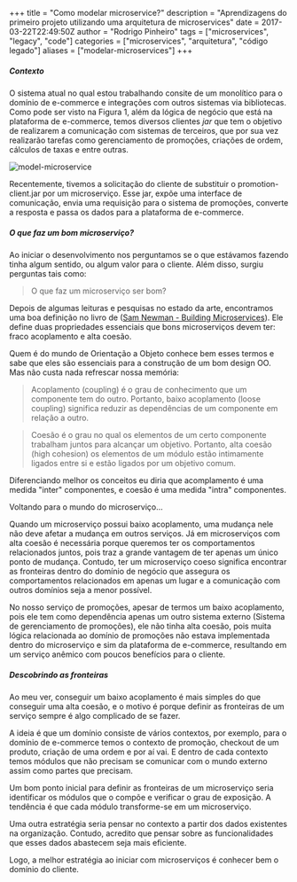 +++
title = "Como modelar microservice?"
description = "Aprendizagens do primeiro projeto utilizando uma arquitetura de microservices"
date = 2017-03-22T22:49:50Z
author = "Rodrigo Pinheiro"
tags = ["microservices", "legacy", "code"]
categories = ["microservices", "arquitetura", "código legado"]
aliases = ["modelar-microservices"]
+++

##### Contexto

O sistema atual no qual estou trabalhando consite de um monolítico para o
domínio de e-commerce e integrações com outros sistemas via bibliotecas. Como
pode ser visto na Figura 1, além da lógica de negócio que está na plataforma de
e-commerce, temos diversos clientes *jar* que tem o objetivo de realizarem a
comunicação com sistemas de terceiros, que por sua vez realizarão tarefas como
gerenciamento de promoções, criações de ordem, cálculos de taxas e entre outras.

![model-microservice](/images/how-to-model-service-Figure01.jpg "How to model a service")

Recentemente, tivemos a solicitação do cliente de substituir o
promotion-client.jar por um microserviço. Esse jar, expõe uma interface de
comunicação, envia uma requisição para o sistema de promoções, converte a
resposta e passa os dados para a plataforma de e-commerce.


##### O que faz um bom microserviço?

Ao iniciar o desenvolvimento nos perguntamos se o que estávamos fazendo tinha
algum sentido, ou algum valor para o cliente. Além disso, surgiu perguntas tais
como:

>O que faz um microserviço ser bom?

Depois de algumas leituras e pesquisas no estado da arte, encontramos uma boa
definição no livro de ([Sam Newman - Building Microservices](https://www.amazon.com/Building-Microservices-Designing-Fine-Grained-Systems/dp/1491950358/ref=s9_simh_gw_g14_i5_r?_encoding=UTF8&fpl=fresh&pf_rd_m=ATVPDKIKX0DER&pf_rd_s=&pf_rd_r=67VPD6EW255AWZT0BMBQ&pf_rd_t=36701&pf_rd_p=a6aaf593-1ba4-4f4e-bdcc-0febe090b8ed&pf_rd_i=desktop)).
Ele define duas propriedades essenciais que bons microserviços devem ter: fraco
acoplamento e alta coesão.

Quem é do mundo de Orientação a Objeto conhece bem esses termos e sabe que eles
são essenciais para a construção de um bom design OO. Mas não custa nada
refrescar nossa memória:

> Acoplamento (coupling) é o grau de conhecimento que um componente tem do outro.
Portanto, baixo acoplamento (loose coupling) significa reduzir as dependências
de um componente em relação a outro.

> Coesão é o grau no qual os elementos de um certo componente trabalham juntos
para alcançar um objetivo. Portanto, alta coesão (high cohesion) os elementos de
um módulo estão intimamente ligados entre si e estão ligados por um objetivo
comum.

Diferenciando melhor os conceitos eu diria que acomplamento é uma medida "inter"
componentes, e coesão é uma medida "intra" componentes.

Voltando para o mundo do microserviço...

Quando um microserviço possui baixo acoplamento, uma mudança nele não deve afetar
a mudança em outros serviços. Já em microserviços com alta coesão é necessária porque
queremos ter os comportamentos relacionados juntos, pois traz a grande vantagem
de ter apenas um único ponto de mudança. Contudo, ter um microserviço coeso
significa encontrar as fronteiras dentro do domínio de negócio que assegura os
comportamentos relacionados em apenas um lugar e a comunicação com outros
domínios seja a menor possível.

No nosso serviço de promoções, apesar de termos um baixo acoplamento, pois ele
tem como dependência apenas um outro sistema externo (Sistema de gerenciamento
de promoções), ele não tinha alta coesão, pois muita lógica relacionada ao
domínio de promoções não estava implementada dentro do microserviço e sim da
plataforma de e-commerce, resultando em um serviço anêmico com poucos benefícios
para o cliente.

##### Descobrindo as fronteiras

Ao meu ver, conseguir um baixo acoplamento é mais simples do que conseguir uma
alta coesão, e o motivo é porque definir as fronteiras de um serviço sempre é
algo complicado de se fazer.

A ideia é que um domínio consiste de vários contextos, por exemplo, para o
domínio de e-commerce temos o contexto de promoção, checkout de um produto,
criação de uma ordem e por aí vai. E dentro de cada contexto temos módulos que
não precisam se comunicar com o mundo externo assim como partes que precisam.

Um bom ponto inicial para definir as fronteiras de um microserviço seria
identificar os módulos que o compõe e verificar o grau de exposição. A tendência
é que cada módulo transforme-se em um microserviço.

Uma outra estratégia seria pensar no contexto a partir dos dados existentes na
organização. Contudo, acredito que pensar sobre as funcionalidades que esses
dados abastecem seja mais eficiente.

Logo, a melhor estratégia ao iniciar com microserviços é conhecer bem o domínio
do cliente.
